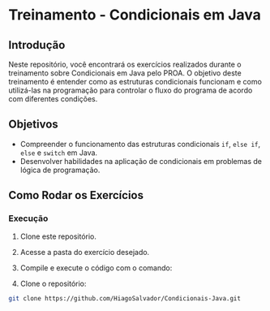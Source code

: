 # Treinamento - Condicionais em Java

## Introdução
Neste repositório, você encontrará os exercícios realizados durante o treinamento sobre Condicionais em Java pelo PROA. O objetivo deste treinamento é entender como as estruturas condicionais funcionam e como utilizá-las na programação para controlar o fluxo do programa de acordo com diferentes condições.

## Objetivos
- Compreender o funcionamento das estruturas condicionais `if`, `else if`, `else` e `switch` em Java.
- Desenvolver habilidades na aplicação de condicionais em problemas de lógica de programação.

## Como Rodar os Exercícios

### Execução
1. Clone este repositório.
2. Acesse a pasta do exercício desejado.
3. Compile e execute o código com o comando:

4.  Clone o repositório:

   ```bash
   git clone https://github.com/HiagoSalvador/Condicionais-Java.git
